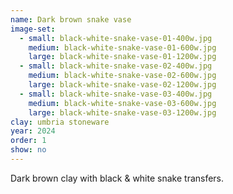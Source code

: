 ```yaml
---
name: Dark brown snake vase
image-set:
  - small: black-white-snake-vase-01-400w.jpg
    medium: black-white-snake-vase-01-600w.jpg
    large: black-white-snake-vase-01-1200w.jpg
  - small: black-white-snake-vase-02-400w.jpg
    medium: black-white-snake-vase-02-600w.jpg
    large: black-white-snake-vase-02-1200w.jpg
  - small: black-white-snake-vase-03-400w.jpg
    medium: black-white-snake-vase-03-600w.jpg
    large: black-white-snake-vase-03-1200w.jpg
clay: umbria stoneware
year: 2024
order: 1
show: no
---
```


Dark brown clay with black & white snake transfers.